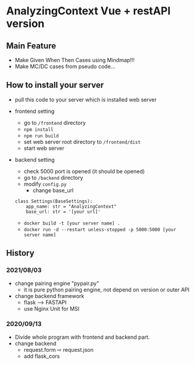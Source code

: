 


# AnalyzingContext Vue + restAPI version



## Main Feature

* Make Given When Then Cases using Mindmap!!!
* Make MC/DC cases from pseudo code...





## How to install your server



* pull this code to your server which is installed web server 
* frontend setting 
  * go to `/frontend` directory
  * `npm install` 
  * `npm run build`
  * set web server root directory to `/frontend/dist`
  * start web server



* backend setting 

  * check 5000 port is opened (it should be opened)
  * go to `/backend` directory
  * modify `config.py` 
    * change base_url 

  ```
  class Settings(BaseSettings):
      app_name: str = "AnalyzingContext"
      base_url: str = '[your url]'
  ```

  

  * `docker build -t [your server name] .`
  * `docker run -d --restart unless-stopped -p 5000:5000 [your server name]` 

  



## History





### 2021/08/03

* change pairing engine "pypair.py" 
  * it is pure python pairing engine, not depend on version or outer API
* change backend framework
  * flask --> FASTAPI
  * use Nginx Unit for MSI





### 2020/09/13

* Divide whole program with frontend and backend part. 
* change backend
    * request.form ⇨ request.json
    * add flask_cors
